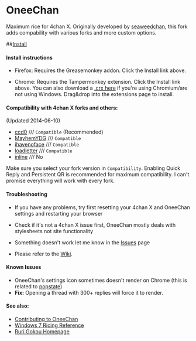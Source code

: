 OneeChan
====

Maximum rice for 4chan X. Originally developed by [seaweedchan](https://github.com/seaweedchan), this fork adds compability with various forks and more custom options.


##[Install](https://nebukazar.github.io/OneeChan/builds/OneeChan.user.js)


#### Install instructions

- Firefox: Requires the Greasemonkey addon. Click the Install link above.

- Chrome: Requires the Tampermonkey extension. Click the Install link above. You can also download a [.crx here](https://nebukazar.github.io/OneeChan/builds/OneeChan.crx) if you're using Chromium/are not using Windows. Drag&drop into the extensions page to install.


#### Compatibility with 4chan X forks and others:
(Updated 2014-06-10)

- [ccd0](https://github.com/ccd0/4chan-x) /// `Compatible` (Recommended)
- [MayhemYDG](https://github.com/MayhemYDG/4chan-x) /// `Compatible`
- [ihavenoface](https://github.com/ihavenoface/4chan-x) /// `Compatible`
- [loadletter](https://github.com/loadletter/4chan-x) /// `Compatible`
- [inline](https://boards.4chan.org/) /// No

Make sure you select your fork version in `Compatibility`. Enabling Quick Reply and Persistent QR is recommended for maximum compatibility. I can't promise everything will work with every fork.


#### Troubleshooting

- If you have any problems, try first resetting your 4chan X and OneeChan settings and restarting your browser

- Check if it's not a 4chan X issue first, OneeChan mostly deals with stylesheets not site functionality

- Something doesn't work let me know in the [Issues](https://github.com/Nebukazar/OneeChan/issues) page

- Please refer to the [Wiki](https://github.com/Nebukazar/OneeChan/wiki).


#### Known Issues

- OneeChan's settings icon sometimes doesn't render on Chrome (this is related to [popstate](https://developer.mozilla.org/en-US/docs/Web/Reference/Events/popstate))
- **Fix:** Opening a thread with 300+ replies will force it to render.


#### See also:

- [Contributing to OneeChan](https://github.com/Nebukazar/OneeChan/blob/master/CONTRIBUTING.md#development--contribution)
- [Windows 7 Ricing Reference](http://nanami-tan.info/)
- [Ruri Gokou Homepage](https://github.com/gokoururi/homepage)
